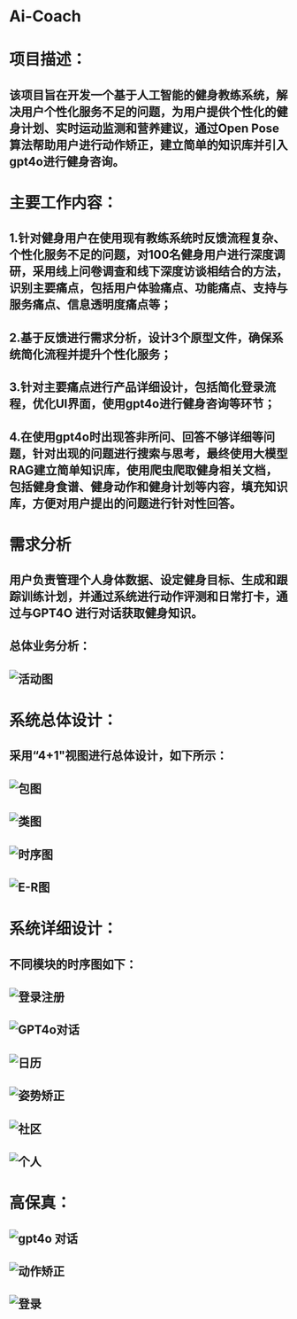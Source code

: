 # Ai-Coach
# 项目描述：
## 该项目旨在开发一个基于人工智能的健身教练系统，解决用户个性化服务不足的问题，为用户提供个性化的健身计划、实时运动监测和营养建议，通过Open Pose算法帮助用户进行动作矫正，建立简单的知识库并引入gpt4o进行健身咨询。
# 主要工作内容：
## 1.针对健身用户在使用现有教练系统时反馈流程复杂、个性化服务不足的问题，对100名健身用户进行深度调研，采用线上问卷调查和线下深度访谈相结合的方法，识别主要痛点，包括用户体验痛点、功能痛点、支持与服务痛点、信息透明度痛点等；
## 2.基于反馈进行需求分析，设计3个原型文件，确保系统简化流程并提升个性化服务；
## 3.针对主要痛点进行产品详细设计，包括简化登录流程，优化UI界面，使用gpt4o进行健身咨询等环节；
## 4.在使用gpt4o时出现答非所问、回答不够详细等问题，针对出现的问题进行搜索与思考，最终使用大模型RAG建立简单知识库，使用爬虫爬取健身相关文档，包括健身食谱、健身动作和健身计划等内容，填充知识库，方便对用户提出的问题进行针对性回答。
# 需求分析	
## 用户负责管理个人身体数据、设定健身目标、生成和跟踪训练计划，并通过系统进行动作评测和日常打卡，通过与GPT4O 进行对话获取健身知识。
## 总体业务分析：
## ![活动图](https://github.com/user-attachments/assets/ed6d8ee5-0698-403e-bca4-02cb99243322)
# 系统总体设计：
## 采用“4+1"视图进行总体设计，如下所示：
## ![包图](https://github.com/user-attachments/assets/2c7c3580-5152-4e20-88c7-84326ac6bace)
## ![类图](https://github.com/user-attachments/assets/ef3f792b-122d-4f00-b2ed-391a34bf01ba)
## ![时序图](https://github.com/user-attachments/assets/7a0cc98b-4e28-471c-9b30-6ce71ce5baa3)
## ![E-R图](https://github.com/user-attachments/assets/4b703c9e-ef00-42d8-8d18-ecdc2bf456d4)
# 系统详细设计：
## 不同模块的时序图如下：
## ![登录注册](https://github.com/user-attachments/assets/fc44122f-4b08-4e43-b31d-bcdf0374abbb)
## ![GPT4o对话](https://github.com/user-attachments/assets/e75ec4ed-f078-4011-9c90-35ee595adfc7)
## ![日历](https://github.com/user-attachments/assets/99b872c5-4cd3-411e-9cf6-179d55a3c593)
## ![姿势矫正](https://github.com/user-attachments/assets/73ab7d98-6238-43f8-97c4-2ffd7a287bf8)
## ![社区](https://github.com/user-attachments/assets/f6251c0a-4fff-4a5c-8840-e40cc46928c8)
## ![个人](https://github.com/user-attachments/assets/29ebc810-4b26-47d8-8eeb-c62f3fc091a3)
# 高保真：
## ![gpt4o 对话](https://github.com/user-attachments/assets/40f0a7b0-82ce-4651-8b0a-eb40392d9f23)
## ![动作矫正](https://github.com/user-attachments/assets/e2ee9c03-95b8-4039-bff5-e74c7fb19df2)
## ![登录](https://github.com/user-attachments/assets/3aaa2953-aeb2-474f-8ede-1e1bb66eabbf)
